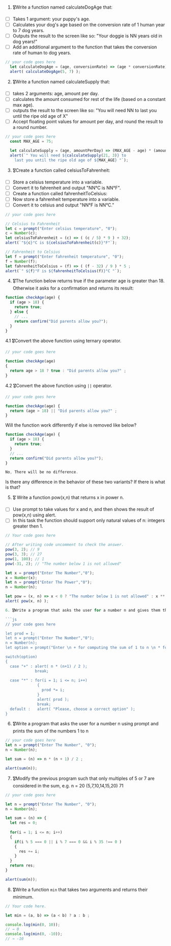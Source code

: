 1. 🎖Write a function named calculateDogAge that:
  * [ ] Takes 1 argument: your puppy's age.
  * [ ] Calculates your dog's age based on the conversion rate of 1 human year to 7 dog years.
  * [ ] Outputs the result to the screen like so: "Your doggie is NN years old in dog years!"
  * [ ] Add an additional argument to the function that takes the conversion rate of human to dog years.

```js
// your code goes here
  let calculateDogAge = (age, conversionRate) => (age * conversionRate);
  alert( calculateDogAge(5, 7) );
```
2. 🎖Write a function named calculateSupply that:
  * [ ] takes 2 arguments: age, amount per day.
  * [ ] calculates the amount consumed for rest of the life (based on a constant max age).
  * [ ] outputs the result to the screen like so: "You will need NN to last you until the ripe old age of X"
  * [ ] Accept floating point values for amount per day, and round the result to a round number.

```js
// your code goes here
  const MAX_AGE = 75;

  let calculateSupply = (age, amountPerDay) => (MAX_AGE - age) * (amountPerDay * 365);
  alert(`" You will need ${calculateSupply(21, 3)} to 
    last you until the ripe old age of ${MAX_AGE} "`);
```
3. 🎖Create a function called celsiusToFahrenheit:
  * [ ] Store a celsius temperature into a variable.
  * [ ] Convert it to fahrenheit and output "NN°C is NN°F".
  * [ ] Create a function called fahrenheitToCelsius:
  * [ ] Now store a fahrenheit temperature into a variable.
  * [ ] Convert it to celsius and output "NN°F is NN°C."

```js
// your code goes here

// Celsius to Fahrenheit
let c = prompt("Enter celsius temperature", "0");
c = Number(c);
let celsiusToFahrenheit = (c) => ( (c / 5) * 9 ) + 32);
alert(`"${c}°C is ${celsiusToFahrenheit(c)}°F"`);

// Fahrenheit to Celsius
let f = prompt("Enter fahrenheit temperature", "0");
f = Number(f);
let fahrenheitToCelsius = (f) => ( (f - 32) / 9 ) * 5 ;
alert(`" ${f}°F is ${fahrenheitToCelsius(f)}°C "`);

```
4. 🎖The function below returns true if the parameter age is greater than 18. Otherwise it asks for a confirmation and returns its result:

```js
function checkAge(age) {
  if (age > 18) {
    return true;
  } else {
    // ...
    return confirm("Did parents allow you?");
  }
}
```
  4.1 🎖Convert the above function using ternary operator.
  ```js
  // your code goes here

  function checkAge(age)
  {
    return age > 18 ? true : "Did parents allow you?" ;
  }

  ```

  4.2 🎖Convert the above function using `||` operator.
  ```js
  // your code goes here

  function checkAge(age) {
    return (age > 18) || "Did parents allow you?" ;
  }

  ```
Will the function work differently if else is removed like below?

```js
function checkAge(age) {
  if (age > 18) {
    return true;
  }
  // ...
  return confirm("Did parents allow you?");
}

No, There will be no difference.
```
Is there any difference in the behavior of these two variants? If there is what is that?


5. 🎖 Write a function pow(x,n) that returns x in power n.

  * [ ] Use prompt to take values for x and n, and then shows the result of pow(x,n) using alert.
  * [ ] In this task the function should support only natural values of n: integers greater then 1.

```js
// Your code goes here

// After writing code uncomment to check the answer.
pow(3, 2); // 9
pow(3, 3); // 27
pow(1, 100); // 1
pow(-31, 2); // "The number below 1 is not allowed"

let x = prompt("Enter The Number","0");
x = Number(x);
let n = prompt("Enter The Power","0");
n = Number(n);

let pow = (x, n) => x < 0 ? "The number below 1 is not allowed" : x ** n;
alert( pow(x, n) );

6. 🎖Write a program that asks the user for a number n and gives them the possibility to choose between computing the sum and computing the product of 1,…,n. Return the result accordingly.

```js
// your code goes here

let prod = 1;
let n = prompt("Enter The Number","0");
n = Number(n);
let option = prompt("Enter \n + for computing the sum of 1 to n \n * for computing the product of 1 to n \n");

switch(option)
{
  case "+" : alert( n * (n+1) / 2 );
             break;
  
  case "*" : for(i = 1; i <= n; i++)
              {
                prod *= i;
              }
              alert( prod );
              break;
  default :   alert( "Please, choose a correct option" );
}

```
6. 🎖Write a program that asks the user for a number n using prompt and prints the sum of the numbers 1 to n

```js
// your code goes here
let n = prompt("Enter The Number", "0");
n = Number(n);

let sum = (n) => n * (n + 1) / 2 ;

alert(sum(n));
```
7. 🎖Modify the previous program such that only multiples of 5 or 7 are considered in the sum, e.g. n = 20 (5,7,10,14,15,20) 71

```js
// your code goes here

let n = prompt("Enter The Number", "0");
n = Number(n);

let sum = (n) => {
  let res = 0;
  
  for(i = 1; i <= n; i++)
  { 
    if(i % 5 === 0 || i % 7 === 0 && i % 35 !== 0 )
    {
      res += i;
    }
  }
  return res;
}

alert(sum(n));

```

8. 🎖Write a function `min` that takes two arguments and returns their minimum.

```js
// Your code here.

let min = (a, b) => (a < b) ? a : b ;

console.log(min(0, 10));
// → 0
console.log(min(0, -10));
// → -10
```